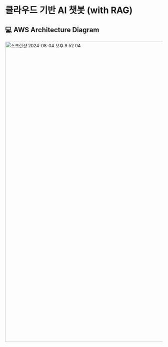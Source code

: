 # 클라우드 기반 AI 챗봇 (with RAG)

## 💻 AWS Architecture Diagram
<img width="957" alt="스크린샷 2024-08-04 오후 9 52 04" src="https://github.com/user-attachments/assets/df13abfa-bfee-4685-b531-fec5c26df9a4">
